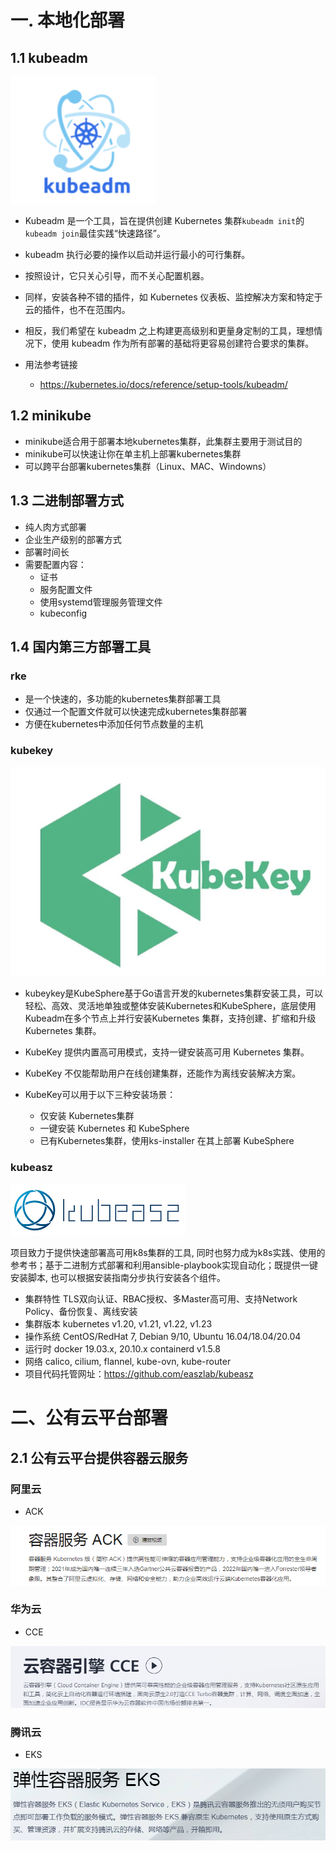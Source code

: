 # 一. 本地化部署

## 1.1 kubeadm

![image-20220324204203839](img/kubeadm的图标.png)

- Kubeadm 是一个工具，旨在提供创建 Kubernetes 集群`kubeadm init`的`kubeadm join`最佳实践“快速路径”。

- kubeadm 执行必要的操作以启动并运行最小的可行集群。
- 按照设计，它只关心引导，而不关心配置机器。
- 同样，安装各种不错的插件，如 Kubernetes 仪表板、监控解决方案和特定于云的插件，也不在范围内。
- 相反，我们希望在 kubeadm 之上构建更高级别和更量身定制的工具，理想情况下，使用 kubeadm 作为所有部署的基础将更容易创建符合要求的集群。

- 用法参考链接
  - https://kubernetes.io/docs/reference/setup-tools/kubeadm/

## 1.2 minikube

- minikube适合用于部署本地kubernetes集群，此集群主要用于测试目的
- minikube可以快速让你在单主机上部署kubernetes集群
- 可以跨平台部署kubernetes集群（Linux、MAC、Windowns）

## 1.3 二进制部署方式

- 纯人肉方式部署
- 企业生产级别的部署方式
- 部署时间长
- 需要配置内容：
  - 证书
  - 服务配置文件
  - 使用systemd管理服务管理文件
  - kubeconfig

## 1.4 国内第三方部署工具

### rke

- 是一个快速的，多功能的kubernetes集群部署工具
- 仅通过一个配置文件就可以快速完成kubernetes集群部署
- 方便在kubernetes中添加任何节点数量的主机

### kubekey

![image-20220324205307087](img/kubeKey图标.png)

  - kubeykey是KubeSphere基于Go语言开发的kubernetes集群安装工具，可以轻松、高效、灵活地单独或整体安装Kubernetes和KubeSphere，底层使用Kubeadm在多个节点上并行安装Kubernetes 集群，支持创建、扩缩和升级 Kubernetes 集群。


  - KubeKey 提供内置高可用模式，支持一键安装高可用 Kubernetes 集群。
  - KubeKey 不仅能帮助用户在线创建集群，还能作为离线安装解决方案。
  - KubeKey可以用于以下三种安装场景：
    - 仅安装 Kubernetes集群
    - 一键安装 Kubernetes 和 KubeSphere
    - 已有Kubernetes集群，使用ks-installer 在其上部署 KubeSphere

### kubeasz

![image-20220324205820518](img/kubeasz图标.png)

项目致力于提供快速部署高可用k8s集群的工具, 同时也努力成为k8s实践、使用的参考书；基于二进制方式部署和利用ansible-playbook实现自动化；既提供一键安装脚本, 也可以根据安装指南分步执行安装各个组件。

- 集群特性 TLS双向认证、RBAC授权、多Master高可用、支持Network Policy、备份恢复、离线安装
- 集群版本 kubernetes v1.20, v1.21, v1.22, v1.23
- 操作系统 CentOS/RedHat 7, Debian 9/10, Ubuntu 16.04/18.04/20.04
- 运行时 docker 19.03.x, 20.10.x containerd v1.5.8
- 网络 calico, cilium, flannel, kube-ovn, kube-router
- 项目代码托管网址：https://github.com/easzlab/kubeasz

# 二、公有云平台部署

## 2.1 公有云平台提供容器云服务

### 阿里云

- ACK

![image-20220324210529285](img/容器ack说明.png)

### 华为云

- CCE

![image-20220324210634327](img/云服务器cce.png)

### 腾讯云

- EKS

![image-20220324210727688](img/弹性容器服务EKS.png)